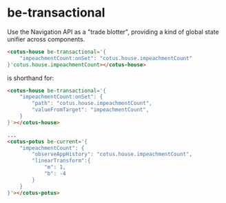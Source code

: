 # be-transactional

Use the Navigation API as a "trade blotter", providing a kind of global state unifier across components.

```html
<cotus-house be-transactional='{
    "impeachmentCount:onSet": "cotus.house.impeachmentCount"
}'cotus.house.impeachmentCount></cotus-house>
```

is shorthand for:

```html
<cotus-house be-transactional='{
    "impeachmentCount:onSet": {
        "path": "cotus.house.impeachmentCount",
        "valueFromTarget": "impeachmentCount",
    }
}'></cotus-house>

...
<cotus-potus be-current='{
    "impeachmentCount": {
        "observeAppHistory": "cotus.house.impeachmentCount",
        "linearTransform":{
            "m": 1,
            "b": -4
        }
    }
}'></cotus-potus>
```